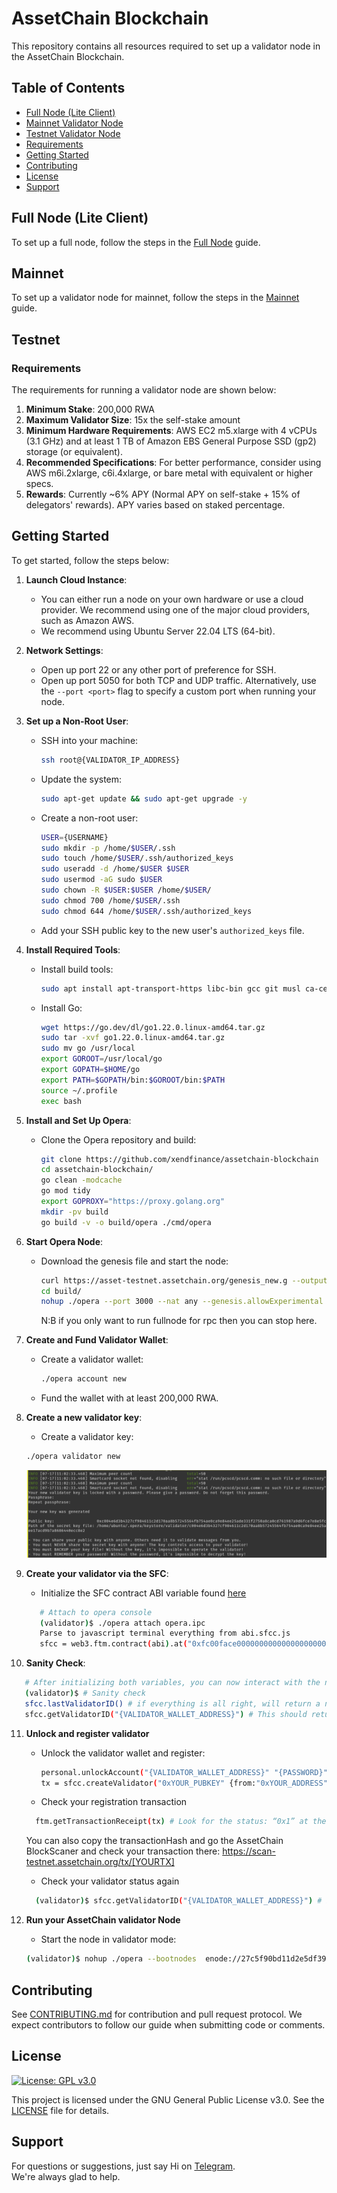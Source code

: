 # AssetChain Blockchain

This repository contains all resources required to set up a validator node in the AssetChain Blockchain.

## Table of Contents

- [Full Node (Lite Client)](#full-node)
- [Mainnet Validator Node](#mainnet)
- [Testnet Validator Node](#testnet)
- [Requirements](#requirements)
- [Getting Started](#getting-started)
- [Contributing](#contributing)
- [License](#license)
- [Support](#support)

## Full Node (Lite Client)

To set up a full node, follow the steps in the [Full Node](FULLNODE.md) guide.

## Mainnet

To set up a validator node for mainnet, follow the steps in the [Mainnet](MAINNET.md) guide.


## Testnet

### Requirements

The requirements for running a validator node are shown below:

1. **Minimum Stake**: 200,000 RWA
2. **Maximum Validator Size**: 15x the self-stake amount
3. **Minimum Hardware Requirements**: AWS EC2 m5.xlarge with 4 vCPUs (3.1 GHz) and at least 1 TB of Amazon EBS General Purpose SSD (gp2) storage (or equivalent).
4. **Recommended Specifications**: For better performance, consider using AWS m6i.2xlarge, c6i.4xlarge, or bare metal with equivalent or higher specs.
5. **Rewards**: Currently ~6% APY (Normal APY on self-stake + 15% of delegators' rewards). APY varies based on staked percentage.

## Getting Started

To get started, follow the steps below:

1. **Launch Cloud Instance**:
   - You can either run a node on your own hardware or use a cloud provider. We recommend using one of the major cloud providers, such as Amazon AWS.
   - We recommend using Ubuntu Server 22.04 LTS (64-bit).

2. **Network Settings**:
   - Open up port 22 or any other port of preference for SSH.
   - Open up port 5050 for both TCP and UDP traffic. Alternatively, use the `--port <port>` flag to specify a custom port when running your node.

3. **Set up a Non-Root User**:
   - SSH into your machine:
     ```bash
     ssh root@{VALIDATOR_IP_ADDRESS}
     ```
   - Update the system:
     ```bash
     sudo apt-get update && sudo apt-get upgrade -y
     ```
   - Create a non-root user:
     ```bash
     USER={USERNAME}
     sudo mkdir -p /home/$USER/.ssh
     sudo touch /home/$USER/.ssh/authorized_keys
     sudo useradd -d /home/$USER $USER
     sudo usermod -aG sudo $USER
     sudo chown -R $USER:$USER /home/$USER/
     sudo chmod 700 /home/$USER/.ssh
     sudo chmod 644 /home/$USER/.ssh/authorized_keys
     ```
   - Add your SSH public key to the new user's `authorized_keys` file.

4. **Install Required Tools**:
   - Install build tools:
     ```bash
     sudo apt install apt-transport-https libc-bin gcc git musl ca-certificates curl zsh make unzip build-essential gawk wget bison flex
     ```
   - Install Go:
     ```bash
     wget https://go.dev/dl/go1.22.0.linux-amd64.tar.gz
     sudo tar -xvf go1.22.0.linux-amd64.tar.gz
     sudo mv go /usr/local
     export GOROOT=/usr/local/go
     export GOPATH=$HOME/go
     export PATH=$GOPATH/bin:$GOROOT/bin:$PATH
     source ~/.profile
     exec bash
     ```

5. **Install and Set Up Opera**:
   - Clone the Opera repository and build:
     ```bash
     git clone https://github.com/xendfinance/assetchain-blockchain
     cd assetchain-blockchain/
     go clean -modcache
     go mod tidy
     export GOPROXY="https://proxy.golang.org"
     mkdir -pv build
     go build -v -o build/opera ./cmd/opera
     ```

6. **Start Opera Node**:
   - Download the genesis file and start the node:
     ```bash
     curl https://asset-testnet.assetchain.org/genesis_new.g --output genesis.g
     cd build/
     nohup ./opera --port 3000 --nat any --genesis.allowExperimental --genesis ../genesis.g --http --http.addr="0.0.0.0" --http.port=4000 --http.corsdomain=* --http.vhosts=* --http.api=eth,debug,net,admin,web3,personal,txpool,ftm,dag --bootnodes="enode://27c5f90bd11d2e5df3901c8f893cfcbe0e62c0edfda88170eff43a87eb54c333a1ddce3dc6765eeeccfd37f01e614373e2d0449512735e4a96f528ea53e87ddf@34.147.162.187:3000" > opera.log &
     ```
     N:B if you only want to run fullnode for rpc then you can stop here.

7. **Create and Fund Validator Wallet**:
   - Create a validator wallet:
     ```bash
     ./opera account new
     ```
   - Fund the wallet with at least 200,000 RWA.

8. **Create a new validator key**:
    - Create a validator key:
     ```bash
     ./opera validator new
     ```
     ![alt text](image.png)

9. **Create your validator via the SFC**:
   - Initialize the SFC contract ABI variable found [here](abi/sfcc.js)
   ```bash
      # Attach to opera console
      (validator)$ ./opera attach opera.ipc
      Parse to javascript terminal everything from abi.sfcc.js
      sfcc = web3.ftm.contract(abi).at("0xfc00face00000000000000000000000000000000")
   ```

10. **Sanity Check**:
    
   ```bash
      # After initializing both variables, you can now interact with the network’s SFC. Enter the following command to check that everything works as expected:
      (validator)$ # Sanity check
      sfcc.lastValidatorID() # if everything is all right, will return a non-zero value
      sfcc.getValidatorID("{VALIDATOR_WALLET_ADDRESS}") # This should return 0, as you are not registered as a validator yet:
   ```

11. **Unlock and register validator**
    - Unlock the validator wallet and register:
      ```bash
      personal.unlockAccount("{VALIDATOR_WALLET_ADDRESS}" "{PASSWORD}" 60)
      tx = sfcc.createValidator("0xYOUR_PUBKEY" {from:"0xYOUR_ADDRESS" value: web3.toWei("200000.0" "ftm")}) # 200000.0 RWA
      ```
    - Check your registration transaction
    ```bash
      ftm.getTransactionReceipt(tx) # Look for the status: “0x1” at the bottom, which means the transaction was successful:
     ```
     You can also copy the transactionHash and go the AssetChain BlockScaner and check your transaction there:
     https://scan-testnet.assetchain.org/tx/[YOURTX]

    - Check your validator status again
    ```bash
      (validator)$ sfcc.getValidatorID("{VALIDATOR_WALLET_ADDRESS}") # It should now return something other than “0”:
    ```


12. **Run your AssetChain validator Node**
    - Start the node in validator mode:
    ```bash
    (validator)$ nohup ./opera --bootnodes  enode://27c5f90bd11d2e5df3901c8f893cfcbe0e62c0edfda88170eff43a87eb54c333a1ddce3dc6765eeeccfd37f01e614373e2d0449512735e4a96f528ea53e87ddf@34.147.162.187:3000 --validator.id ID --validator.pubkey 0xPubkey --validator.password /path/to/password > validator.log &
    ```



## Contributing

See [CONTRIBUTING.md](https://github.com/xendfinance/nodesale/CONTRIBUTING.md) for contribution and pull request protocol. We expect contributors to follow our guide when submitting code or comments.

## License

[![License: GPL v3.0](https://img.shields.io/badge/License-GPL%20v3-blue.svg)](https://www.gnu.org/licenses/gpl-3.0)

This project is licensed under the GNU General Public License v3.0. See the [LICENSE](LICENSE) file for details.

## Support

For questions or suggestions, just say Hi on [Telegram](https://t.me/xendfinancedevs).  
We're always glad to help.
